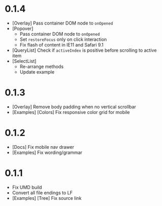# 0.1.4

+ [Overlay] Pass container DOM node to `onOpened`
+ [Popover]
  + Pass container DOM node to `onOpened`
  + Set `restoreFocus` only on click interaction
  + Fix flash of content in IE11 and Safari 9.1
+ [QueryList] Check if `activeIndex` is positive before scrolling to active item
+ [SelectList] 
  + Re-arrange methods
  + Update example

# 0.1.3
+ [Overlay] Remove body padding when no vertical scrollbar
+ [Examples] [Colors] Fix responsive color grid for mobile

# 0.1.2
+ [Docs] Fix mobile nav drawer
+ [Examples] Fix wording/grammar

# 0.1.1
+ Fix UMD build
+ Convert all file endings to LF
+ [Examples] [Tree] Fix source link
